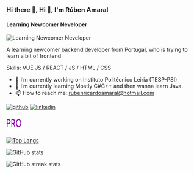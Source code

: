 ### Hi there 👋, Hi 👋, I'm Rúben Amaral
#### Learning Newcomer Neveloper
![Learning Newcomer Neveloper](https://Rubenzitoh21.github.io/github-profile-readme-generator/images/banner.png)

A learning newcomer backend developer from Portugal, who is trying to learn a bit of frontend

Skills: VUE JS / REACT / JS / HTML / CSS

- 🔭 I’m currently working on Instituto Politécnico Leiria (TESP-PSI) 
- 🌱 I’m currently learning Mostly C#C++ and then wanna learn Java. 
- 📫 How to reach me: rubenricardoamaral@hotmail.com 


[<img src='https://cdn.jsdelivr.net/npm/simple-icons@3.0.1/icons/github.svg' alt='github' height='40'>](https://github.com/Rubenzitoh21)  [<img src='https://cdn.jsdelivr.net/npm/simple-icons@3.0.1/icons/linkedin.svg' alt='linkedin' height='40'>](https://www.linkedin.com/in/rr-amaral27/)  

<a href='https://github.com/pricing'><img src='https://raw.githubusercontent.com/acervenky/animated-github-badges/master/assets/pro.gif' width='40' height='40'></a> 

[![Top Langs](https://github-readme-stats.vercel.app/api/top-langs/?username=Rubenzitoh21)](https://github.com/anuraghazra/github-readme-stats)

![GitHub stats](https://github-readme-stats.vercel.app/api?username=Rubenzitoh21&show_icons=true)  

![GitHub streak stats](https://streak-stats.demolab.com/?user=Rubenzitoh21)  

